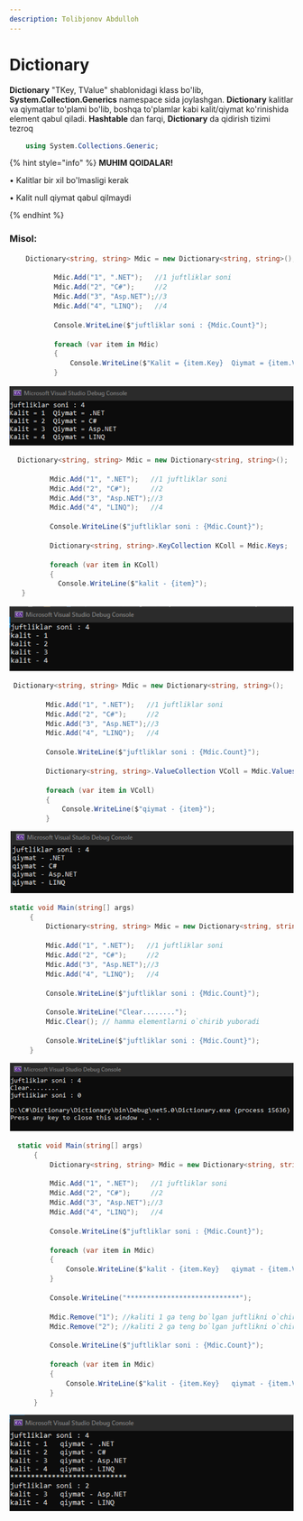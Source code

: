 ```yaml
---
description: Tolibjonov Abdulloh
---
```


# Dictionary

**Dictionary** "TKey, TValue" shablonidagi klass bo'lib, **System.Collection.Generics** namespace sida joylashgan. **Dictionary**  kalitlar va qiymatlar to'plami bo'lib, boshqa to'plamlar kabi kalit/qiymat ko'rinishida element qabul qiladi. **Hashtable** dan farqi, **Dictionary** da qidirish tizimi tezroq

```csharp
    using System.Collections.Generic;
```

{% hint style="info" %}
**MUHIM QOIDALAR!**

  •	Kalitlar bir xil bo'lmasligi kerak
  
  •	Kalit null qiymat qabul qilmaydi
  
{% endhint %}

 ### Misol:
 ```csharp
     Dictionary<string, string> Mdic = new Dictionary<string, string>();

            Mdic.Add("1", ".NET");   //1 juftliklar soni
            Mdic.Add("2", "C#");     //2
            Mdic.Add("3", "Asp.NET");//3
            Mdic.Add("4", "LINQ");   //4

            Console.WriteLine($"juftliklar soni : {Mdic.Count}");

            foreach (var item in Mdic)
            {
                Console.WriteLine($"Kalit = {item.Key}  Qiymat = {item.Value}");
            }
```
  ![](../../../../.gitbook/assets/dic1.png)
  
  ```csharp
    Dictionary<string, string> Mdic = new Dictionary<string, string>();

            Mdic.Add("1", ".NET");   //1 juftliklar soni
            Mdic.Add("2", "C#");     //2
            Mdic.Add("3", "Asp.NET");//3
            Mdic.Add("4", "LINQ");   //4

            Console.WriteLine($"juftliklar soni : {Mdic.Count}");

            Dictionary<string, string>.KeyCollection KColl = Mdic.Keys;

            foreach (var item in KColl)
            {
           	  Console.WriteLine($"kalit - {item}");
     }
```
   ![](../../../../.gitbook/assets/dic2.png)
   
   ```csharp
    Dictionary<string, string> Mdic = new Dictionary<string, string>();

            Mdic.Add("1", ".NET");   //1 juftliklar soni
            Mdic.Add("2", "C#");     //2
            Mdic.Add("3", "Asp.NET");//3
            Mdic.Add("4", "LINQ");   //4

            Console.WriteLine($"juftliklar soni : {Mdic.Count}");

            Dictionary<string, string>.ValueCollection VColl = Mdic.Values;

            foreach (var item in VColl)
            {
                Console.WriteLine($"qiymat - {item}");
            }
```
  ![](../../../../.gitbook/assets/dic3.png)
  
   ```csharp
   static void Main(string[] args)
        {
            Dictionary<string, string> Mdic = new Dictionary<string, string>();

            Mdic.Add("1", ".NET");   //1 juftliklar soni
            Mdic.Add("2", "C#");     //2
            Mdic.Add("3", "Asp.NET");//3
            Mdic.Add("4", "LINQ");   //4

            Console.WriteLine($"juftliklar soni : {Mdic.Count}");

            Console.WriteLine("Clear........");
            Mdic.Clear(); // hamma elementlarni o`chirib yuboradi

            Console.WriteLine($"juftliklar soni : {Mdic.Count}");
        }
```
  ![](../../../../.gitbook/assets/dic4.png)

  ```csharp
    static void Main(string[] args)
        {
            Dictionary<string, string> Mdic = new Dictionary<string, string>();

            Mdic.Add("1", ".NET");   //1 juftliklar soni
            Mdic.Add("2", "C#");     //2
            Mdic.Add("3", "Asp.NET");//3
            Mdic.Add("4", "LINQ");   //4

            Console.WriteLine($"juftliklar soni : {Mdic.Count}");

            foreach (var item in Mdic)
            {
                Console.WriteLine($"kalit - {item.Key}   qiymat - {item.Value}");
            }

            Console.WriteLine("****************************");

            Mdic.Remove("1"); //kaliti 1 ga teng bo`lgan juftlikni o`chirib tashlaydi
            Mdic.Remove("2"); //kaliti 2 ga teng bo`lgan juftlikni o`chirib tashlaydi

            Console.WriteLine($"juftliklar soni : {Mdic.Count}");

            foreach (var item in Mdic)
            {
                Console.WriteLine($"kalit - {item.Key}   qiymat - {item.Value}");
            }
        }
```
  ![](../../../../.gitbook/assets/dic5.png)

